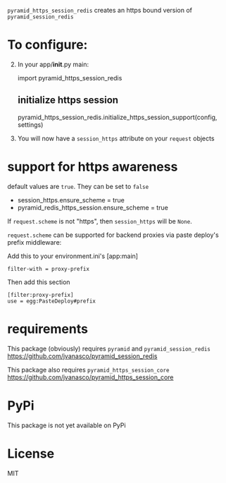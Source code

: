 `pyramid_https_session_redis` creates an https bound version of `pyramid_session_redis`

To configure:
=============

2. In your app/__init__.py main:

	import pyramid_https_session_redis

	## initialize https session
    pyramid_https_session_redis.initialize_https_session_support(config, settings)


3. You will now have a `session_https` attribute on your `request` objects

support for https awareness
===========================

default values are `true`.  They can be set to `false`

*	session_https.ensure_scheme = true
*	pyramid_redis_https_session.ensure_scheme = true

If `request.scheme` is not "https", then `session_https` will be `None`.

`request.scheme` can be supported for backend proxies via paste deploy's prefix middleware:

Add this to your environment.ini's [app:main]

	filter-with = proxy-prefix

Then add this section

	[filter:proxy-prefix]
	use = egg:PasteDeploy#prefix


requirements
============

This package (obviously) requires `pyramid` and `pyramid_session_redis` https://github.com/jvanasco/pyramid_session_redis

This package also requires `pyramid_https_session_core` https://github.com/jvanasco/pyramid_https_session_core


PyPi
==========

This package is not yet available on PyPi



License
=======

MIT